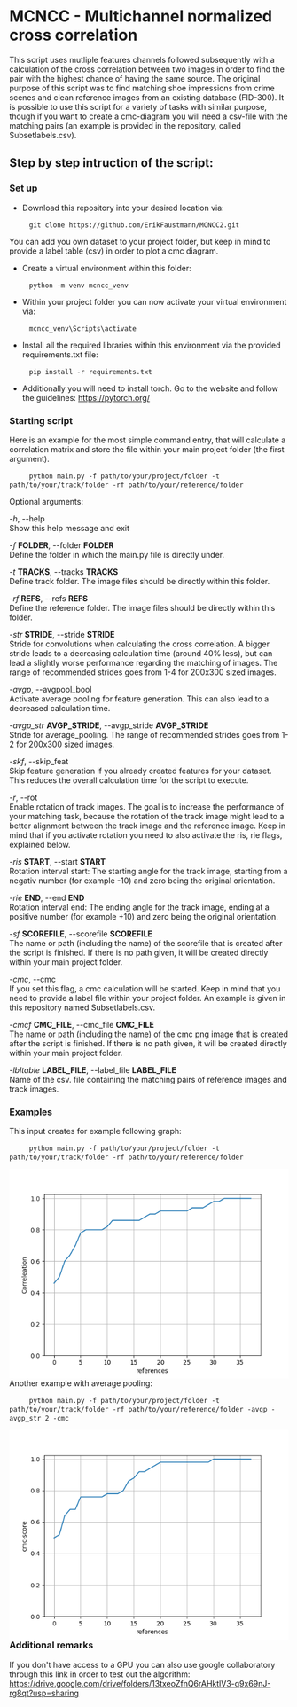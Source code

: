 # MCNCC - Multichannel normalized cross correlation

This script uses mutliple features channels followed subsequently with a calculation of the cross correlation between two images in order to find the pair with the highest chance of having the same source. The original purpose of this script was to find matching shoe impressions from crime scenes and clean reference images from an existing database (FID-300). It is possible to use this script for a variety of tasks with similar purpose, though if you want to create a cmc-diagram you will need a csv-file with the matching pairs (an example is provided in the repository, called Subsetlabels.csv).



## Step by step intruction of the script:

### Set up

- Download this repository into your desired location via:
```
     git clone https://github.com/ErikFaustmann/MCNCC2.git
```
You can add you own dataset to your project folder, but keep in mind to provide a label table (csv) in order to plot a cmc diagram.

- Create a virtual environment within this folder:
```
     python -m venv mcncc_venv
```

- Within your project folder you can  now activate your virtual environment via:
```
     mcncc_venv\Scripts\activate
```

- Install all the required libraries within this environment via the provided requirements.txt file:
```
     pip install -r requirements.txt
```
- Additionally you will need to install torch. Go to the website and follow the guidelines:
https://pytorch.org/

### Starting script

Here is an example for the most simple command entry, that will calculate a correlation matrix and store the file within your main project folder (the first argument).
```
     python main.py -f path/to/your/project/folder -t path/to/your/track/folder -rf path/to/your/reference/folder
```

Optional arguments:

  *-h*, --help<br/>Show this help message and exit
  
  *-f* <b>FOLDER</b>, --folder <b>FOLDER</b><br/>Define the folder in which the main.py file is directly under.
                        
  *-t* <b>TRACKS</b>, --tracks <b>TRACKS</b><br/>Define track folder. The image files should be directly within this folder. 
                        
  *-rf* <b>REFS</b>, --refs <b>REFS</b><br/>Define the reference folder. The image files should be directly within this folder. 
                        
  *-str* <b>STRIDE</b>, --stride <b>STRIDE</b><br/>Stride for convolutions when calculating the cross correlation. A bigger stride leads to a decreasing calculation time (around 40% less), but can lead a slightly worse performance regarding the matching of images. The range of recommended strides goes from 1-4 for 200x300 sized images.
                        
  *-avgp*, --avgpool_bool<br/>Activate average pooling for feature generation. This can also lead to a decreased calculation time.
                        
  *-avgp_str* <b>AVGP_STRIDE</b>, --avgp_stride <b>AVGP_STRIDE</b><br/>Stride for average_pooling. The range of recommended strides goes from 1-2 for 200x300 sized images.
                        
  *-skf*, --skip_feat<br/>Skip feature generation if you already created features for your dataset. This reduces the overall calculation time for the script to execute.
  
  *-r*, --rot<br/>Enable rotation of track images. The goal is to increase the performance of your matching task, because the rotation of the track image might lead to a better alignment between the track image and the reference image. Keep in mind that if you activate rotation you need to also activate the ris, rie flags, explained below.
  
  *-ris* <b>START</b>, --start <b>START</b><br/>Rotation interval start: The starting angle for the track image, starting from a negativ number (for example -10) and zero being the original orientation.
                        
  *-rie* <b>END</b>, --end <b>END</b><br/>Rotation interval end: The ending angle for the track image, ending at a positive number (for example +10) and zero being the original orientation.
  
  *-sf* <b>SCOREFILE</b>, --scorefile <b>SCOREFILE</b><br/>The name or path (including the name) of the scorefile that is created after the script is finished. If there is no path given, it will be created directly within your main project folder.
                        
  *-cmc*, --cmc<br/>If you set this flag, a cmc calculation will be started. Keep in mind that you need to provide a label file within your project folder. An example is given in this repository named Subsetlabels.csv. 
  
  *-cmcf* <b>CMC_FILE</b>, --cmc_file <b>CMC_FILE</b><br/>The name or path (including the name) of the cmc png image that is created after the script is finished. If there is no path given, it will be created directly within your main project folder.
                        
  *-lbltable* <b>LABEL_FILE</b>, --label_file <b>LABEL_FILE</b><br/>Name of the csv. file containing the matching pairs of reference images and track images.


### Examples

This input creates for example following graph:
```
     python main.py -f path/to/your/project/folder -t path/to/your/track/folder -rf path/to/your/reference/folder 
```
<img src="cmc_score_diagram.png"
     alt="Markdown Monster icon"
     style="float: left; margin-right: 10px;" />    
     
Another example with average pooling:
```
     python main.py -f path/to/your/project/folder -t path/to/your/track/folder -rf path/to/your/reference/folder -avgp -avgp_str 2 -cmc
```
<img src="cmc_figure_avg_stride2.png"
     alt="Markdown Monster icon"
     style="float: left; margin-right: 10px;" />   

### Additional remarks

If you don't have access to a GPU you can also use google collaboratory through this link in order to test out the algorithm:
https://drive.google.com/drive/folders/13txeoZfnQ6rAHktlV3-q9x69nJ-rg8qt?usp=sharing
